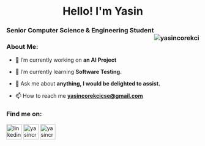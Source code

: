 <h1 align="center">Hello! I'm Yasin  </h1> 
<h3 align="Left">Senior Computer Science & Engineering Student <img align="right" src="https://shields-io-visitor-counter.herokuapp.com/badge?page=yasincorekci&label=Visitors&labelColor=000000&logo=GitHub&logoColor=FFFFFF&color=DD2727&style=for-the-badge" alt="yasincorekci"/></h3>
<p align="right"> 

 </p>
<h3>About Me:</h3>

- 🔭 I’m currently working on **an AI Project**

- 🌱 I’m currently learning **Software Testing.**

- 💬 Ask me about **anything, I would be delighted to assist.**

- 📫 How to reach me **yasincorekcicse@gmail.com**

<h3 align="left">Find me on:</h3>
<p align="left">
<a href="https://linkedin.com/in/yasincorekci/" target="blank"><img align="center" src="https://raw.githubusercontent.com/rahuldkjain/github-profile-readme-generator/master/src/images/icons/Social/linked-in-alt.svg" alt="linkedin.com/in/yasincorekci" height="40" width="40" /></a>
</a>
<a href="https://twitter.com/yasincrkc" target="blank"><img align="center" src="https://raw.githubusercontent.com/rahuldkjain/github-profile-readme-generator/master/src/images/icons/Social/twitter.svg" alt="yasincrkc" height="40" width="40" /></a>
</a>
<a href="https://instagram.com/yasincrkc" target="blank"><img align="center" src="https://raw.githubusercontent.com/rahuldkjain/github-profile-readme-generator/master/src/images/icons/Social/instagram.svg" alt="yasincrkc" height="40" width="40" /></a>
   
  
